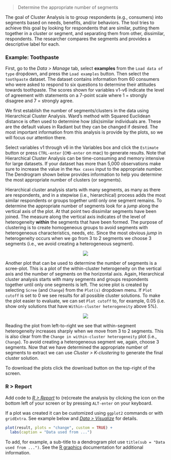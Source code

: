 > Determine the appropriate number of segments

The goal of Cluster Analysis is to group respondents (e.g., consumers) into segments based on needs, benefits, and/or behaviors. The tool tries to achieve this goal by looking for respondents that are similar, putting them together in a cluster or segment, and separating them from other, dissimilar, respondents. The researcher compares the segments and provides a descriptive label for each.

### Example: Toothpaste

First, go to the _Data > Manage_ tab, select **examples** from the `Load data of type` dropdown, and press the `Load examples` button. Then select the `toothpaste` dataset. The dataset contains information from 60 consumers who were asked to respond to six questions to determine their attitudes towards toothpaste. The scores shown for variables v1-v6 indicate the level of agreement with statements on a 7-point scale where 1 = strongly disagree and 7 = strongly agree.

We first establish the number of segments/clusters in the data using Hierarchical Cluster Analysis. Ward’s method with Squared Euclidean distance is often used to determine how (dis)similar individuals are. These are the default values in Radiant but they can be changed if desired. The most important information from this analysis is provide by the plots, so we will focus our attention there.

Select variables v1 through v6 in the Variables box and click the `Estimate` button or press `CTRL-enter` (`CMD-enter` on mac) to generate results. Note that Hierarchical Cluster Analysis can be time-consuming and memory intensive for large datasets. If your dataset has more than 5,000 observations make sure to increase the value in the `Max cases` input to the appropriate number. The Dendrogram shown below provides information to help you determine the most appropriate number of clusters (or segments).

Hierarchical cluster analysis starts with many segments, as many as there are respondents, and in a stepwise (i.e., hierarchical) process adds the most similar respondents or groups together until only one segment remains. To determine the appropriate number of segments look for a _jump_ along the vertical axis of the plot. At that point two dissimilar segments have been joined. The measure along the vertical axis indicates of the level of heterogeneity **within** the segments that have been formed. The purpose of clustering is to create homogeneous groups to avoid segments with heterogeneous characteristics, needs, etc. Since the most obvious _jump_ in heterogeneity occurs when we go from 3 to 2 segments we choose 3 segments (i.e., we avoid creating a heterogeneous segment).

<p align="center"><img src="https://radiant-rstats.github.io/docs/multivariate/figures_multivariate/hclus_dendro.png"></p>

Another plot that can be used to determine the number of segments is a scree-plot. This is a plot of the within-cluster heterogeneity on the vertical axis and the number of segments on the horizontal axis. Again, Hierarchical cluster analysis starts with many segments and groups respondents together until only one segments is left. The scree plot is created by selecting `Scree` (and `Change`) from the `Plot(s)` dropdown menu. If `Plot cutoff` is set to 0 we see results for all possible cluster solutions. To make the plot easier to evaluate, we can set `Plot cutoff` to, for example, 0.05 (i.e. show only solutions that have `Within-cluster heterogeneity` above 5%).

<p align="center"><img src="https://radiant-rstats.github.io/docs/multivariate/figures_multivariate/hclus_scree.png"></p>

Reading the plot from left-to-right we see that within-segment heterogeneity increases sharply when we move from 3 to 2 segments. This is also clear from the `Change in within-cluster heterogeneity` plot (i.e., `Change`). To avoid creating a heterogeneous segment we, again, choose 3 segments. Now that we have determined the appropriate number of segments to extract we can use _Cluster > K-clustering_ to generate the final cluster solution.

To download the plots click the download button on the top-right of the screen.

### R > Report

Add code to <a href="https://radiant-rstats.github.io/docs/data/report.html" target="_blank">_R > Report_</a> to (re)create the analysis by clicking the <i title="report results" class="fa fa-edit"></i> icon on the bottom left of your screen or by pressing `ALT-enter` on your keyboard. 

If a plot was created it can be customized using `ggplot2` commands or with `gridExtra`. See example below and <a href="https://radiant-rstats.github.io/docs/data/visualize.html" target="_blank">_Data > Visualize_</a> for details.

```r
plot(result, plots = "change", custom = TRUE) + 
  labs(caption = "Data used from ...")
```

To add, for example, a sub-title to a dendrogram plot use `title(sub = "Data used from ...")`. See the <a href="https://cran.r-project.org/doc/manuals/R-intro.html#Low_002dlevel-plotting-commands" target="_blank">R graphics</a> documentation for additional information.
